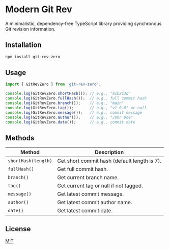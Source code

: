 # Modern Git Rev

A minimalistic, dependency-free TypeScript library providing synchronous Git revision information.

## Installation

```bash
npm install git-rev-zero
```

## Usage

```typescript
import { GitRevZero } from 'git-rev-zero';

console.log(GitRevZero.shortHash()); // e.g., "a1b2c3d"
console.log(GitRevZero.fullHash());  // e.g., full commit hash
console.log(GitRevZero.branch());    // e.g., "main"
console.log(GitRevZero.tag());       // e.g., "v1.0.0" or null
console.log(GitRevZero.message());   // e.g., commit message
console.log(GitRevZero.author());    // e.g., "John Doe"
console.log(GitRevZero.date());      // e.g., commit date
```

## Methods

| Method              | Description                                  |
|---------------------|----------------------------------------------|
| `shortHash(length)` | Get short commit hash (default length is 7). |
| `fullHash()`        | Get full commit hash.                        |
| `branch()`          | Get current branch name.                     |
| `tag()`             | Get current tag or null if not tagged.       |
| `message()`         | Get latest commit message.                   |
| `author()`          | Get latest commit author name.               |
| `date()`            | Get latest commit date.                      |


## License

[MIT](LICENSE)
